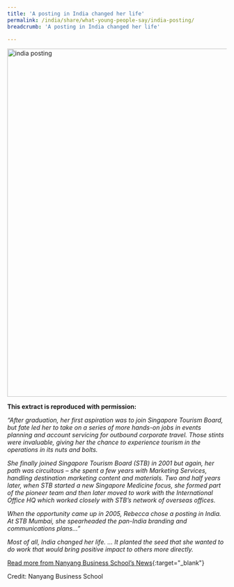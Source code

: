 ```yaml
---
title: 'A posting in India changed her life'
permalink: /india/share/what-young-people-say/india-posting/
breadcrumb: 'A posting in India changed her life'

---
```



<img src="\images\india-youngpeople\india-posting.jpg" alt="india posting" style="width:800px;" />

**This extract is reproduced with permission:**

*“After graduation, her first aspiration was to join Singapore Tourism Board, but fate led her to take on a series of more hands-on jobs in events planning and account servicing for outbound corporate travel. Those stints were invaluable, giving her the chance to experience tourism in the operations in its nuts and bolts.*

*She finally joined Singapore Tourism Board (STB) in 2001 but again, her path was circuitous – she spent a few years with Marketing Services, handling destination marketing content and materials. Two and half years later, when STB started a new Singapore Medicine focus, she formed part of the pioneer team and then later moved to work with the International Office HQ which worked closely with STB’s network of overseas offices.*

*When the opportunity came up in 2005, Rebecca chose a posting in India. At STB Mumbai, she spearheaded the pan-India branding and communications plans…”*

*Most of all, India changed her life. … It planted the seed that she wanted to do work that would bring positive impact to others more directly.*

[Read more from Nanyang Business School’s News](http://www.nbs.ntu.edu.sg/NewsnEvents/Pages/News-Details.aspx?news=630e51da-4e68-4ef5-8ec3-ee8ff2a9aee7){:target="_blank"}

Credit: Nanyang Business School